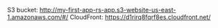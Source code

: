 S3 bucket: http://my-first-app-rs-app.s3-website-us-east-1.amazonaws.com/#/
CloudFront: https://d1rirq8fqrf8es.cloudfront.net/
